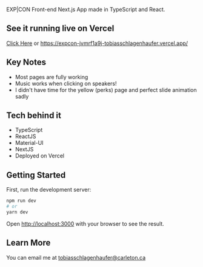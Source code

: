 EXP|CON Front-end Next.js App made in TypeScript and React.

## See it running live on Vercel
[Click Here](https://expcon-jvmrf1a9j-tobiasschlagenhaufer.vercel.app/)
or
https://expcon-jvmrf1a9j-tobiasschlagenhaufer.vercel.app/

## Key Notes
* Most pages are fully working
* Music works when clicking on speakers!
* I didn't have time for the yellow (perks) page and perfect slide animation sadly

## Tech behind it

* TypeScript
* ReactJS
* Material-UI
* NextJS
* Deployed on Vercel

## Getting Started

First, run the development server:

```bash
npm run dev
# or
yarn dev
```

Open [http://localhost:3000](http://localhost:3000) with your browser to see the result.

## Learn More

You can email me at tobiasschlagenhaufer@carleton.ca

